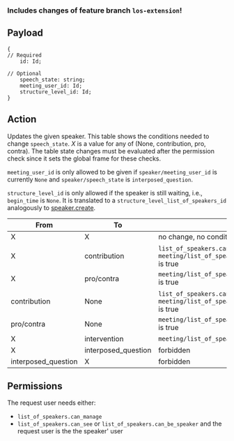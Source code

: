 ### Includes changes of feature branch `los-extension`!

## Payload
```
{
// Required
    id: Id;

// Optional
    speech_state: string;
    meeting_user_id: Id;
    structure_level_id: Id;
}
```

## Action
Updates the given speaker. This table shows the conditions needed to change `speech_state`. _X_ is a
value for any of (None, contribution, pro, contra). The table state changes must be evaluated after
the permission check since it sets the global frame for these checks.

`meeting_user_id` is only allowed to be given if `speaker/meeting_user_id` is currently `None` and `speaker/speech_state` is `interposed_question`.

`structure_level_id` is only allowed if the speaker is still waiting, i.e., `begin_time` is `None`. It is translated to a `structure_level_list_of_speakers_id` analogously to [speaker.create](speaker.create.md).


| From         | To           | Conditions  |
| ------------ | ------------ | --------------------- |
| X            | X            | no change, no conditions -> allowed   |
| X            | contribution | `list_of_speakers.can_manage` or `meeting/list_of_speakers_can_set_contribution_self` is true |
| X            | pro/contra   | `meeting/list_of_speakers_enable_pro_contra_speech` is true |
| contribution | None         | `list_of_speakers.can_manage` or `meeting/list_of_speakers_can_set_contribution_self` is true |
| pro/contra   | None         | `meeting/list_of_speakers_enable_pro_contra_speech` is true |
| X            | intervention | `meeting/list_of_speakers_intervention_time > 0` |
| X            | interposed_question | forbidden |
| interposed_question | X | forbidden |

## Permissions
The request user needs either:
- `list_of_speakers.can_manage`
- `list_of_speakers.can_see` or `list_of_speakers.can_be_speaker` and the request user is the the speaker' user
